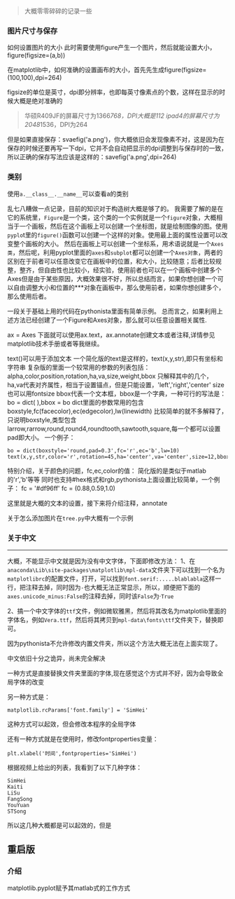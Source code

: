 

> 大概零零碎碎的记录一些


### 图片尺寸与保存

如何设置图片的大小
此时需要使用figure产生一个图片，然后就能设置大小，figure(figsize=(a,b))

在matplotlib中，如何准确的设置画布的大小，首先先生成figure(figsize=(100,100),dpi=264)

figsize的单位是英寸，dpi即分辨率，也即每英寸像素点的个数，这样在显示的时候大概是绝对准确的


> 华硕R409JF的屏幕尺寸为1366*768，DPI大概是112
> ipad4的屏幕尺寸为2048*1536，DPI为264



但是如果直接保存：svaefig('a.png')，你大概依旧会发现像素不对，这是因为在保存的时候还要再写一下dpi，它并不会自动把显示的dpi调整到与保存时的一致，所以正确的保存写法应该是这样的：savefig('a.png',dpi=264)





### 类别
使用`a.__class__.__name__`可以查看a的类别


乱七八糟做一点记录，目前的知识对于构造树大概是够了的。
我需要了解的是在它的系统里，`Figure`是一个类，这个类的一个实例就是一个`figure`对象，大概相当于一个画板，然后在这个画板上可以创建一个坐标图，就是绘制图像的图。使用`pyplo`t里的`figure()`函数可以创建一个这样的对象。使用最上面的属性设置可以改变整个画板的大小。
然后在画板上可以创建一个坐标系，用术语说就是一个`Axes类`，然后呢，利用pyplot里面的`axes`和`subplot`都可以创建一个`Axes对象`，两者的区别在于前者可以任意改变它在画板中的位置，和大小，比较随意；后者比较规整，整齐，但自由性也比较小，经实验，使用前者也可以在一个画板中创建多个Axes但是由于某些原因，大概效果很不好，所以总结而言，如果你想创建一个可以自由调整大小和位置的***对象在画板中，那么使用前者，如果你想创建多个，那么使用后者。

一段关于基础上用的代码在pythonista里面有简单示例。
总而言之，如果利用上述方法已经创建了一个Figure和Axes对象，那么就可以任意设置相关属性.

ax = Axes
下面就可以使用ax.text，ax.annotate创建文本或者注释,详情参见matplotlib技术手册或者等我继续。


text()可以用于添加文本
一个简化版的text是这样的，text(x,y,str),即只有坐标和字符串
复杂版的里面一个较常用的参数的列表包括：alpha,color,position,rotation,ha,va,size,weight,bbox
只解释其中的几个，ha,va代表对齐属性，相当于设置锚点，但是只能设置，'left','right','center'
size也可以用fontsize
bbox代表一个文本框，bbox是一个字典，一种可行的写法是：
bo = dict(   ),bbox = bo
dict里面的参数常用的包含boxstyle,fc(facecolor),ec(edgecolor),lw(linewidth)
比较简单的就不多解释了，只说明boxstyle,类型包含larrow,rarrow,round,round4,roundtooth,sawtooth,square,每一个都可以设置pad即大小。
一个例子：

	bo = dict(boxstyle='round,pad=0.3',fc='r',ec='b',lw=10)
	text(x,y,str,color='r',rotation=45,ha='center',va='center',size=12,bbox=bo)

特别介绍，关于颜色的问题，fc,ec,color的值：
简化版的是类似于matlab的'r','b'等等
同时也支持#hex格式和rgb,pythonista上面设置比较简单，一个例子：
fc = '#df96ff'
fc = (0.88,0.59,1.0)



这里就是大概的文本的设置，接下来将介绍注释，annotate


关于怎么添加图片在`tree.py`中大概有一个示例

### 关于中文
---
大概，不能显示中文就是因为没有中文字体，下面即修改方法：
1、在`anaconda\Lib\site-packages\matplotlib\mpl-data`文件夹下可以找到一个名为`matplotlibrc`的配置文件，打开，可以找到`font.serif:.....blablabla`这样一行，把注释去掉，同时因为`-`也大概无法正常显示，所以，顺便把下面的`axes.unicode_minus:False`的注释去掉，同时该`False`为·`True`

2、搞一个中文字体的`ttf`文件，例如微软雅黑，然后将其改名为matplotlib里面的字体名，例如`Vera.ttf`，然后将其拷贝到`mpl-data\fonts\ttf`文件夹下，替换即可。

因为pythonista不允许修改内置文件夹，所以这个方法大概无法在上面实现了。

中文依旧十分之诡异，尚未完全解决

一种方式是直接替换文件夹里面的字体,现在感觉这个方式并不好，因为会导致全局字体的改变

另一种方式是：

	matplotlib.rcParams['font.family'] = 'SimHei'

这种方式可以起效，但会修改本程序的全局字体

还有一种方式就是在使用时，修改fontproperties变量：

	plt.xlabel('时间',fontproperties='SimHei')

根据视频上给出的列表，我看到了以下几种字体：

	SimHei
	Kaiti
	LiSu
	FangSong
	YouYuan
	STSong

所以这几种大概都是可以起效的，但是



## 重启版

### 介绍

matplotlib.pyplot赋予其matlab式的工作方式 
